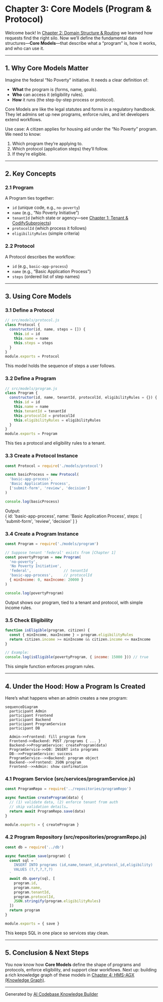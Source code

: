 # Chapter 3: Core Models (Program & Protocol)

Welcome back! In [Chapter 2: Domain Structure & Routing](02_domain_structure___routing__.md) we learned how requests find the right silo. Now we’ll define the fundamental data structures—**Core Models**—that describe what a “program” is, how it works, and who can use it.

---

## 1. Why Core Models Matter

Imagine the federal “No Poverty” initiative. It needs a clear definition of:

- **What** the program is (forms, name, goals).
- **Who** can access it (eligibility rules).
- **How** it runs (the step-by-step process or protocol).

Core Models are like the legal statutes and forms in a regulatory handbook.  
They let admins set up new programs, enforce rules, and let developers extend workflows.

Use case: A citizen applies for housing aid under the “No Poverty” program. We need to know:

1. Which program they’re applying to.
2. Which protocol (application steps) they’ll follow.
3. If they’re eligible.

---

## 2. Key Concepts

### 2.1 Program
A Program ties together:
- `id` (unique code, e.g., `no-poverty`)
- `name` (e.g., “No Poverty Initiative”)
- `tenantId` (which state or agency—see [Chapter 1: Tenant & CodifySubprojects](01_tenant___codifysubprojects_.md))
- `protocolId` (which process it follows)
- `eligibilityRules` (simple criteria)

### 2.2 Protocol
A Protocol describes the workflow:
- `id` (e.g., `basic-app-process`)
- `name` (e.g., “Basic Application Process”)
- `steps` (ordered list of step names)

---

## 3. Using Core Models

### 3.1 Define a Protocol

```js
// src/models/protocol.js
class Protocol {
  constructor(id, name, steps = []) {
    this.id = id
    this.name = name
    this.steps = steps
  }
}
module.exports = Protocol
```
This model holds the sequence of steps a user follows.

### 3.2 Define a Program

```js
// src/models/program.js
class Program {
  constructor(id, name, tenantId, protocolId, eligibilityRules = {}) {
    this.id = id
    this.name = name
    this.tenantId = tenantId
    this.protocolId = protocolId
    this.eligibilityRules = eligibilityRules
  }
}
module.exports = Program
```
This ties a protocol and eligibility rules to a tenant.

### 3.3 Create a Protocol Instance

```js
const Protocol = require('./models/protocol')

const basicProcess = new Protocol(
  'basic-app-process',
  'Basic Application Process',
  ['submit-form', 'review', 'decision']
)

console.log(basicProcess)
```
Output:  
{ id: 'basic-app-process', name: 'Basic Application Process', steps: [ 'submit-form', 'review', 'decision' ] }

### 3.4 Create a Program Instance

```js
const Program = require('./models/program')

// Suppose tenant 'federal' exists from [Chapter 1]
const povertyProgram = new Program(
  'no-poverty',
  'No Poverty Initiative',
  'federal',               // tenantId
  'basic-app-process',     // protocolId
  { minIncome: 0, maxIncome: 20000 }
)

console.log(povertyProgram)
```
Output shows our program, tied to a tenant and protocol, with simple income rules.

### 3.5 Check Eligibility

```js
function isEligible(program, citizen) {
  const { minIncome, maxIncome } = program.eligibilityRules
  return citizen.income >= minIncome && citizen.income <= maxIncome
}

// Example:
console.log(isEligible(povertyProgram, { income: 15000 })) // true
```
This simple function enforces program rules.

---

## 4. Under the Hood: How a Program Is Created

Here’s what happens when an admin creates a new program:

```mermaid
sequenceDiagram
  participant Admin
  participant Frontend
  participant Backend
  participant ProgramService
  participant DB

  Admin->>Frontend: fill program form
  Frontend->>Backend: POST /programs { ... }
  Backend->>ProgramService: createProgram(data)
  ProgramService->>DB: INSERT into programs
  DB-->>ProgramService: success
  ProgramService-->>Backend: program object
  Backend-->>Frontend: JSON program
  Frontend-->>Admin: show confirmation
```

### 4.1 Program Service (src/services/programService.js)

```js
const ProgramRepo = require('../repositories/programRepo')

async function createProgram(data) {
  // (1) validate data, (2) enforce tenant from auth
  // skip validation details…
  return await ProgramRepo.save(data)
}

module.exports = { createProgram }
```

### 4.2 Program Repository (src/repositories/programRepo.js)

```js
const db = require('../db')

async function save(program) {
  const sql = `
    INSERT INTO programs (id,name,tenant_id,protocol_id,eligibility)
    VALUES (?,?,?,?,?)
  `
  await db.query(sql, [
    program.id,
    program.name,
    program.tenantId,
    program.protocolId,
    JSON.stringify(program.eligibilityRules)
  ])
  return program
}

module.exports = { save }
```

This keeps SQL in one place so services stay clean.

---

## 5. Conclusion & Next Steps

You now know how **Core Models** define the shape of programs and protocols, enforce eligibility, and support clear workflows. Next up: building a rich knowledge graph of these models in [Chapter 4: HMS-AGX (Knowledge Graph)](04_hms_agx__knowledge_graph__.md).

---

Generated by [AI Codebase Knowledge Builder](https://github.com/The-Pocket/Tutorial-Codebase-Knowledge)